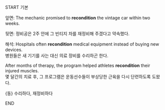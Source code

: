 START
기본

앞면:
The mechanic promised to **recondition** the vintage car within two weeks.

뒷면:
정비공은 2주 안에 그 빈티지 차를 재정비해 주겠다고 약속했다.

해석:
Hospitals often **recondition** medical equipment instead of buying new devices.  
병원들은 새 기기를 사는 대신 의료 장비를 수리하곤 한다.

After months of therapy, the program helped athletes **recondition** their injured muscles.  
몇 달간의 치료 후, 그 프로그램은 운동선수들이 부상당한 근육을 다시 단련하도록 도왔다.

{동} 수리하다, 재정비하다
<!--ID: 1745568372848-->
END